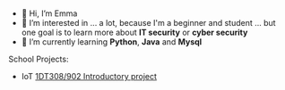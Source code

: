 # 
- 👋 Hi, I’m Emma 
- 👀 I’m interested in ... a lot, because I'm a beginner and student ... but one goal is to learn more about **IT security** or **cyber security**
- 🌱 I’m currently learning **Python**, **Java** and **Mysql**


School Projects:  
- IoT [1DT308/902 Introductory project](https://github.com/Mstalgren/20HT---1DT308-1DT902---Introducerande-projekt)

<!---
# 💬 	🍃 📌👤
Github template:
- 👋 Hi, I’m @emmalovgren
- 👀 I’m interested in ... 
- 🌱 I’m currently learning ...
- 💞️ I’m looking to collaborate on ...
- 📫 How to reach me ...
emmalovgren/emmalovgren is a ✨ special ✨ repository because its `README.md` (this file) appears on your GitHub profile.
You can click the Preview link to take a look at your changes.
--->
